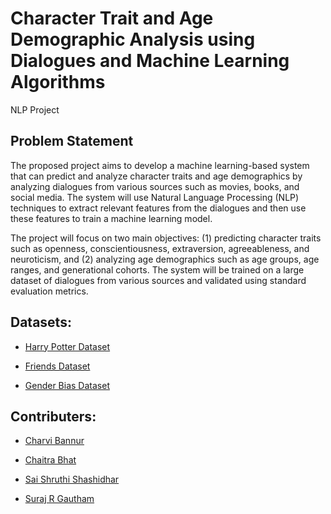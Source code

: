 # Character Trait and Age Demographic Analysis using Dialogues and Machine Learning Algorithms
 NLP Project

## Problem Statement
The proposed project aims to develop a machine learning-based system that can predict and analyze character traits and age demographics by analyzing dialogues from various sources such as movies, books, and social media. The system will use Natural Language Processing (NLP) techniques to extract relevant features from the dialogues and then use these features to train a machine learning model.

The project will focus on two main objectives: (1) predicting character traits such as openness, conscientiousness, extraversion, agreeableness, and neuroticism, and (2) analyzing age demographics such as age groups, age ranges, and generational cohorts. The system will be trained on a large dataset of dialogues from various sources and validated using standard evaluation metrics.

## Datasets: 

* [Harry Potter Dataset](https://www.kaggle.com/datasets/gulsahdemiryurek/harry-potter-dataset?select=Harry+Potter+1.csv)

* [Friends Dataset]()

* [Gender Bias Dataset](https://docs.google.com/spreadsheets/d/1nfCE-9ysFUnA8fIGXc4raYqp2vPOJh4Cct609AHxVwo/edit?usp=sharing)

## Contributers:

* [Charvi Bannur](https://github.com/charvibannur)

* [Chaitra Bhat](https://github.com/Chaitra-Bhat383)

* [Sai Shruthi Shashidhar](https://github.com/Shruthi1707)

* [Suraj R Gautham](https://github.com/surajgautham)
